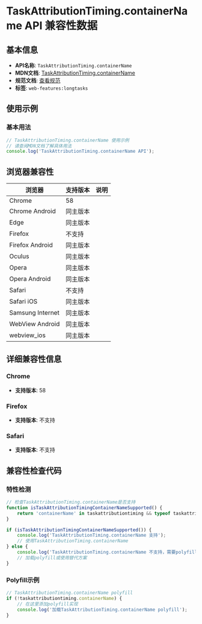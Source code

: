 # TaskAttributionTiming.containerName API 兼容性数据

## 基本信息

- **API名称**: `TaskAttributionTiming.containerName`
- **MDN文档**: [TaskAttributionTiming.containerName](https://developer.mozilla.org/docs/Web/API/TaskAttributionTiming/containerName)
- **规范文档**: [查看规范](https://w3c.github.io/longtasks/#dom-taskattributiontiming-containername)
- **标签**: `web-features:longtasks`

## 使用示例

### 基本用法

```javascript
// TaskAttributionTiming.containerName 使用示例
// 请查阅MDN文档了解具体用法
console.log('TaskAttributionTiming.containerName API');
```

## 浏览器兼容性

| 浏览器 | 支持版本 | 说明 |
|--------|----------|------|
| Chrome | 58 |  |
| Chrome Android | 同主版本 |  |
| Edge | 同主版本 |  |
| Firefox | 不支持 |  |
| Firefox Android | 同主版本 |  |
| Oculus | 同主版本 |  |
| Opera | 同主版本 |  |
| Opera Android | 同主版本 |  |
| Safari | 不支持 |  |
| Safari iOS | 同主版本 |  |
| Samsung Internet | 同主版本 |  |
| WebView Android | 同主版本 |  |
| webview_ios | 同主版本 |  |

## 详细兼容性信息

### Chrome

- **支持版本**: 58

### Firefox

- **支持版本**: 不支持

### Safari

- **支持版本**: 不支持

## 兼容性检查代码

### 特性检测

```javascript
// 检查TaskAttributionTiming.containerName是否支持
function isTaskAttributionTimingContainerNameSupported() {
    return 'containerName' in taskattributiontiming && typeof taskattributiontiming.containerName === 'function';
}

if (isTaskAttributionTimingContainerNameSupported()) {
    console.log('TaskAttributionTiming.containerName 支持');
    // 使用TaskAttributionTiming.containerName
} else {
    console.log('TaskAttributionTiming.containerName 不支持，需要polyfill');
    // 加载polyfill或使用替代方案
}
```

### Polyfill示例

```javascript
// TaskAttributionTiming.containerName polyfill
if (!taskattributiontiming.containerName) {
    // 在这里添加polyfill实现
    console.log('加载TaskAttributionTiming.containerName polyfill');
}
```


